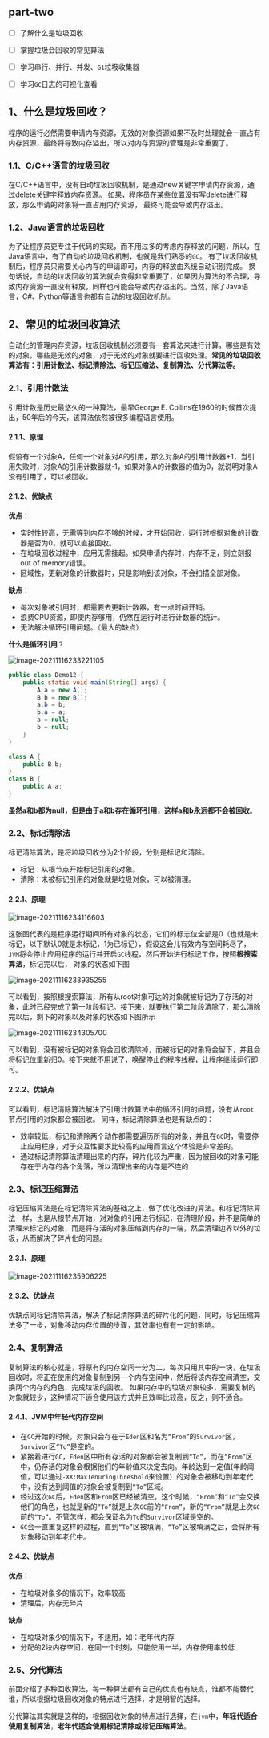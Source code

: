 ## part-two

- [ ] 了解什么是垃圾回收 
- [ ] 掌握垃圾会回收的常见算法 
- [ ] 学习串行、并行、并发、`G1`垃圾收集器 
- [ ] 学习`GC`日志的可视化查看



## 1、什么是垃圾回收？

程序的运行必然需要申请内存资源，无效的对象资源如果不及时处理就会一直占有内存资源，最终将导致内存溢出，所以对内存资源的管理是非常重要了。

### 1.1、C/C++语言的垃圾回收

在C/C++语言中，没有自动垃圾回收机制，是通过new关键字申请内存资源，通过delete关键字释放内存资源。 如果，程序员在某些位置没有写delete进行释放，那么申请的对象将一直占用内存资源， 最终可能会导致内存溢出。

### 1.2、Java语言的垃圾回收

为了让程序员更专注于代码的实现，而不用过多的考虑内存释放的问题，所以，在Java语言中，有了自动的垃圾回收机制，也就是我们熟悉的`GC`。 有了垃圾回收机制后，程序员只需要关心内存的申请即可，内存的释放由系统自动识别完成。 换句话说，自动的垃圾回收的算法就会变得非常重要了，如果因为算法的不合理，导致内存资源一直没有释放，同样也可能会导致内存溢出的。当然，除了Java语言，C#、Python等语言也都有自动的垃圾回收机制。



## 2、常见的垃圾回收算法

自动化的管理内存资源，垃圾回收机制必须要有一套算法来进行计算，哪些是有效的对象，哪些是无效的对象，对于无效的对象就要进行回收处理。**常见的垃圾回收算法有：引用计数法、标记清除法、标记压缩法、复制算法、分代算法等。**

### 2.1、引用计数法

引用计数是历史最悠久的一种算法，最早George E. Collins在1960的时候首次提出，50年后的今天，该算法依然被很多编程语言使用。 

#### 2.1.1、原理

假设有一个对象A，任何一个对象对A的引用，那么对象A的引用计数器+1，当引用失败时，对象A的引用计数器就-1，如果对象A的计数器的值为0，就说明对象A没有引用了，可以被回收。

#### 2.1.2、优缺点

**优点**：

- 实时性较高，无需等到内存不够的时候，才开始回收，运行时根据对象的计数器是否为0，就可以直接回收。 
- 在垃圾回收过程中，应用无需挂起。如果申请内存时，内存不足，则立刻报out of memory错误。 
- 区域性，更新对象的计数器时，只是影响到该对象，不会扫描全部对象。 

**缺点**：

- 每次对象被引用时，都需要去更新计数器，有一点时间开销。 
- 浪费CPU资源，即使内存够用，仍然在运行时进行计数器的统计。 
- 无法解决循环引用问题。（最大的缺点） 

**什么是循环引用**？

![image-20211116233221105](https://gitee.com/JKcoding/imgs/raw/master/img/202111162332941.png)

```java
public class Demo12 {
    public static void main(String[] args) {
        A a = new A();
        B b = new B();
        a.b = b;
        b.a = a;
        a = null;
        b = null;
    }
}

class A {
    public B b;
}
class B {
    public A a;
}
```

**虽然a和b都为null，但是由于a和b存在循环引用，这样a和b永远都不会被回收**。



### 2.2、标记清除法

标记清除算法，是将垃圾回收分为2个阶段，分别是标记和清除。 

- 标记：从根节点开始标记引用的对象。 
- 清除：未被标记引用的对象就是垃圾对象，可以被清理。

#### 2.2.1、原理

![image-20211116234116603](https://gitee.com/JKcoding/imgs/raw/master/img/202111162341772.png)

这张图代表的是程序运行期间所有对象的状态，它们的标志位全部是0（也就是未标记，以下默认0就是未标记，1为已标记），假设这会儿有效内存空间耗尽了，`JVM`将会停止应用程序的运行并开启`GC`线程，然后开始进行标记工作，按照**根搜索算法**，标记完以后， 对象的状态如下图

![image-20211116233935255](https://gitee.com/JKcoding/imgs/raw/master/img/202111162339326.png)

可以看到，按照根搜索算法，所有从root对象可达的对象就被标记为了存活的对象，此时已经完成了第一阶段标记。接下来，就要执行第二阶段清除了，那么清除完以后，剩下的对象以及对象的状态如下图所示

![image-20211116234305700](https://gitee.com/JKcoding/imgs/raw/master/img/202111162343049.png)

可以看到，没有被标记的对象将会回收清除掉，而被标记的对象将会留下，并且会将标记位重新归0。接下来就不用说了，唤醒停止的程序线程，让程序继续运行即可。 

#### 2.2.2、优缺点

可以看到，标记清除算法解决了引用计数算法中的循环引用的问题，没有从`root`节点引用的对象都会被回收。 同样，标记清除算法也是有缺点的： 

- 效率较低，标记和清除两个动作都需要遍历所有的对象，并且在`GC`时，需要停止应用程序，对于交互性要求比较高的应用而言这个体验是非常差的。 
- 通过标记清除算法清理出来的内存，碎片化较为严重，因为被回收的对象可能存在于内存的各个角落，所以清理出来的内存是不连的



### 2.3、标记压缩算法

标记压缩算法是在标记清除算法的基础之上，做了优化改进的算法。和标记清除算法一样，也是从根节点开始，对对象的引用进行标记，在清理阶段，并不是简单的清理未标记的对象，而是将存活的对象压缩到内存的一端，然后清理边界以外的垃圾，从而解决了碎片化的问题。

#### 2.3.1、原理

![image-20211116235906225](https://gitee.com/JKcoding/imgs/raw/master/img/202111162359300.png)

#### 2.3.2、优缺点

优缺点同标记清除算法，解决了标记清除算法的碎片化的问题，同时，标记压缩算法多了一步，对象移动内存位置的步骤，其效率也有有一定的影响。



### 2.4、复制算法

复制算法的核心就是，将原有的内存空间一分为二，每次只用其中的一块，在垃圾回收时，将正在使用的对象复制到另一个内存空间中，然后将该内存空间清空，交换两个内存的角色，完成垃圾的回收。 如果内存中的垃圾对象较多，需要复制的对象就较少，这种情况下适合使用该方式并且效率比较高，反之，则不适合。

#### **2.4.1**、**JVM**中年轻代内存空间 

- 在`GC`开始的时候，对象只会存在于`Eden`区和名为`“From”`的`Survivor`区，`Survivor`区`“To”`是空的。 
-  紧接着进行`GC`，`Eden`区中所有存活的对象都会被复制到`“To”`，而在`“From”`区中，仍存活的对象会根据他们的年龄值来决定去向。年龄达到一定值(年龄阈值，可以通过`-XX:MaxTenuringThreshold`来设置）的对象会被移动到年老代中，没有达到阈值的对象会被复制到`“To”`区域。 
- 经过这次`GC`后，`Eden`区和`From`区已经被清空。这个时候，`“From”`和`“To”`会交换他们的角色，也就是新的`“To”`就是上次`GC`前的`“From”`，新的`“From”`就是上次`GC`前的`“To”`。不管怎样，都会保证名为`To`的`Survivor`区域是空的。 
- `GC`会一直重复这样的过程，直到`“To”`区被填满，`“To”`区被填满之后，会将所有对象移动到年老代中。 

#### 2.4.2、优缺点

**优点**：

- 在垃圾对象多的情况下，效率较高 
- 清理后，内存无碎片

**缺点**：

- 在垃圾对象少的情况下，不适用，如：老年代内存 
- 分配的2块内存空间，在同一个时刻，只能使用一半，内存使用率较低 



### 2.5、分代算法

前面介绍了多种回收算法，每一种算法都有自己的优点也有缺点，谁都不能替代谁，所以根据垃圾回收对象的特点进行选择，才是明智的选择。 

分代算法其实就是这样的，根据回收对象的特点进行选择，在`jvm`中，**年轻代适合使用复制算法**，**老年代适合使用标记清除或标记压缩算法**。
